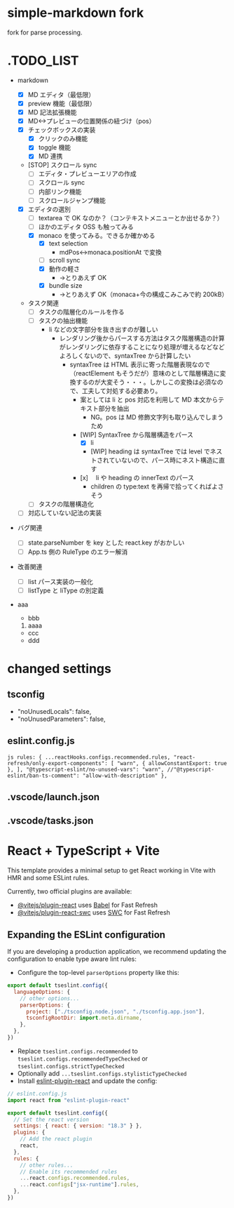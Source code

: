 # simple-markdown fork

fork for parse processing.

# .TODO_LIST

- markdown

  - [x] MD エディタ（最低限）
  - [x] preview 機能（最低限）
  - [x] MD 記法拡張機能
  - [x] MD<->プレビューの位置関係の紐づけ（pos）
  - [x] チェックボックスの実装
    - [x] クリックのみ機能
    - [x] toggle 機能
    - [x] MD 連携 
  - [STOP] スクロール sync
    - [ ] エディタ・プレビューエリアの作成
    - [ ] スクロール sync
    - [ ] 内部リンク機能
    - [ ] スクロールジャンプ機能
  - [x] エディタの選別
    - [ ] textarea で OK なのか？（コンテキストメニューとか出せるか？）
    - [ ] ほかのエディタ OSS も触ってみる
    - [x] monaco を使ってみる。できるか確かめる
      - [x] text selection
        - mdPos<->monaca.positionAt で変換
      - [ ] scroll sync
      - [x] 動作の軽さ
        - ->とりあえず OK
      - [x] bundle size
        - ->とりあえず OK（monaca+今の構成こみこみで約 200kB）
  - タスク関連
    - [ ] タスクの階層化のルールを作る
    - [ ] タスクの抽出機能
      - li などの文字部分を抜き出すのが難しい
        - レンダリング後からパースする方法はタスク階層構造の計算がレンダリングに依存することになり処理が増えるなどなどよろしくないので、syntaxTree から計算したい
          - syntaxTree は HTML 表示に寄った階層表現なので（reactElement もそうだが）意味のとして階層構造に変換するのが大変そう・・・。しかしこの変換は必須なので、工夫して対処する必要あり。
            - 案としては li と pos 対応を利用して MD 本文からテキスト部分を抽出
              - NG。pos は MD 修飾文字列も取り込んでしまうため
            - [WIP] SyntaxTree から階層構造をパース
              - [x] li
              - [WIP] heading は syntaxTree では level でネストされていないので、パース時にネスト構造に直す
            - [x]　 li や heading の innerText のパース
              - children の type:text を再帰で拾ってくればよさそう
    - [ ] タスクの階層構造化
  - [ ] 対応していない記法の実装

- バグ関連

  - [ ] state.parseNumber を key とした react.key がおかしい
  - [ ] App.ts 側の RuleType のエラー解消

- 改善関連

  - [ ] list パース実装の一般化
  - [ ] listType と liType の別定義

- aaa
  - bbb
  1. aaaa
  - ccc
  - ddd

# changed settings

## tsconfig

- "noUnusedLocals": false,
- "noUnusedParameters": false,

## eslint.config.js

`js
rules: {
      ...reactHooks.configs.recommended.rules,
      "react-refresh/only-export-components": [
        "warn",
        { allowConstantExport: true },
      ],
      "@typescript-eslint/no-unused-vars": "warn",
      //"@typescript-eslint/ban-ts-comment": "allow-with-description"
    },
`

## .vscode/launch.json

## .vscode/tasks.json

# React + TypeScript + Vite

This template provides a minimal setup to get React working in Vite with HMR and some ESLint rules.

Currently, two official plugins are available:

- [@vitejs/plugin-react](https://github.com/vitejs/vite-plugin-react/blob/main/packages/plugin-react/README.md) uses [Babel](https://babeljs.io/) for Fast Refresh
- [@vitejs/plugin-react-swc](https://github.com/vitejs/vite-plugin-react-swc) uses [SWC](https://swc.rs/) for Fast Refresh

## Expanding the ESLint configuration

If you are developing a production application, we recommend updating the configuration to enable type aware lint rules:

- Configure the top-level `parserOptions` property like this:

```js
export default tseslint.config({
  languageOptions: {
    // other options...
    parserOptions: {
      project: ["./tsconfig.node.json", "./tsconfig.app.json"],
      tsconfigRootDir: import.meta.dirname,
    },
  },
})
```

- Replace `tseslint.configs.recommended` to `tseslint.configs.recommendedTypeChecked` or `tseslint.configs.strictTypeChecked`
- Optionally add `...tseslint.configs.stylisticTypeChecked`
- Install [eslint-plugin-react](https://github.com/jsx-eslint/eslint-plugin-react) and update the config:

```js
// eslint.config.js
import react from "eslint-plugin-react"

export default tseslint.config({
  // Set the react version
  settings: { react: { version: "18.3" } },
  plugins: {
    // Add the react plugin
    react,
  },
  rules: {
    // other rules...
    // Enable its recommended rules
    ...react.configs.recommended.rules,
    ...react.configs["jsx-runtime"].rules,
  },
})
```
